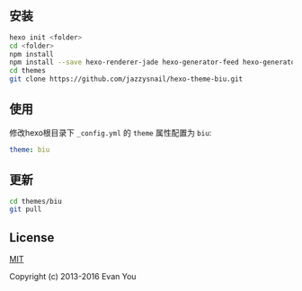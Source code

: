 ## 安装

``` bash
hexo init <folder>
cd <folder>
npm install
npm install --save hexo-renderer-jade hexo-generator-feed hexo-generator-sitemap hexo-browsersync hexo-generator-archive
cd themes
git clone https://github.com/jazzysnail/hexo-theme-biu.git
```

## 使用

修改hexo根目录下 `_config.yml` 的 `theme` 属性配置为 `biu`:

``` yaml
theme: biu
```

## 更新

``` bash
cd themes/biu
git pull
```

## License

[MIT](https://opensource.org/licenses/MIT)

Copyright (c) 2013-2016 Evan You
